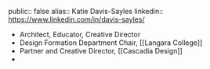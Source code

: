 public:: false
alias:: Katie Davis-Sayles
linkedin:: https://www.linkedin.com/in/davis-sayles/

- Architect, Educator, Creative Director
- Design Formation Department Chair, [[Langara College]]
- Partner and Creative Director, [[Cascadia Design]]
-